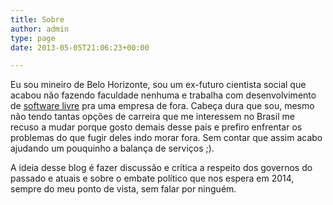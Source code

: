 ```yaml
---
title: Sobre
author: admin
type: page
date: 2013-05-05T21:06:23+00:00

---
```

Eu sou mineiro de Belo Horizonte, sou um ex-futuro cientista social que acabou não fazendo faculdade nenhuma e trabalha com desenvolvimento de [software livre][1] pra uma empresa de fora. Cabeça dura que sou, mesmo não tendo tantas opções de carreira que me interessem no Brasil me recuso a mudar porque gosto demais desse país e prefiro enfrentar os problemas do que fugir deles indo morar fora. Sem contar que assim acabo ajudando um pouquinho a balança de serviços ;).

A ideia desse blog é fazer discussão e crítica a respeito dos governos do passado e atuais e sobre o embate político que nos espera em 2014, sempre do meu ponto de vista, sem falar por ninguém.

 [1]: http://pt.wikipedia.org/wiki/Software_livre